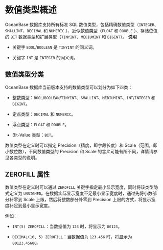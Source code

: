 数值类型概述 
===========================

OceanBase 数据库支持所有标准 SQL 数值类型，包括精确数值类型（`INTEGER`、`SMALLINT`、`DECIMAL` 和 `NUMERIC` ）、近似数值类型（`FLOAT` 和 `DOUBLE` ）、存储位值的 `BIT` 数据类型和扩展类型（`TINYINT`、`MEDIUMINT` 和 `BIGINT`）。
**说明**



* 关键字 `BOOL`/`BOOLEAN` 是 `TINYINT` 的同义词。

  

* 关键字 `INT` 是 `INTEGER` 的同义词。

  




数值类型分类 
---------------------------

OceanBase 数据库当前版本支持的数值类型可以划分为如下四类：

* 整数类型：`BOOL`/`BOOLEAN`/`TINYINT`、`SMALLINT`、`MEDIUMINT`、`INT`/`INTEGER` 和 `BIGINT`。

  

* 定点类型：`DECIMAL` 和 `NUMERIC`。

  

* 浮点类型：`FLOAT` 和 `DOUBLE`。

  

* Bit-Value 类型：`BIT`。

  




数值类型在定义时可以指定 Precision（精度，即字段长度）和 Scale（范围，即小数位数），不同数值类型的 Precision 和 Scale 的含义可能有所不同，详情请参见各类型的说明。

ZEROFILL 属性 
--------------------------------

数值类型在定义时可以通过 `ZEROFILL` 关键字指定最小显示宽度，同时将该类型隐式定义为 `UNSIGNED`。在数据实际显示宽度不足最小显示宽度时，通过先将小数部分补零到 Scale 上限，然后将整数部分补零到 Precision 上限的方式，将显示宽度补足到最小显示宽度。

例如：

* `INT(5) ZEROFILL`：当数据值为 `123` 时，将显示为 `00123`。

  

* `DECIMAL(10, 5) ZEROFILL`：当数据值为 `123.456` 时，将显示为 `00123.45600`。

  



